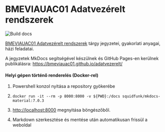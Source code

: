 # BMEVIAUAC01 Adatvezérelt rendszerek

![Build docs](https://github.com/bmeviauac01/adatvezerelt/workflows/Build%20docs/badge.svg?branch=master)

[BMEVIAUAC01 Adatvezérelt rendszerek](https://www.aut.bme.hu/Course/VIAUAC01/) tárgy jegyzetei, gyakorlati anyagai, házi feladatai.

A jegyzetek MkDocs segítségével készülnek és GitHub Pages-en kerülnek publikálásra: <https://bmeviauac01.github.io/adatvezerelt/>

#### Helyi gépen történő renderelés (Docker-rel)

1. Powershell konzol nyitása a repository gyökerébe

1. `docker run -it --rm -p 8000:8000 -v ${PWD}:/docs squidfunk/mkdocs-material:7.0.3`

1. <http://localhost:8000> megnyitása böngészőből.

1. Markdown szerkesztése és mentése után automatikusan frissül a weboldal
